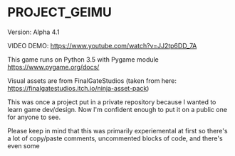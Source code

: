 # PROJECT_GEIMU

Version: Alpha 4.1


VIDEO DEMO: https://www.youtube.com/watch?v=JJ2tp6DD_7A


This game runs on Python 3.5 with Pygame module https://www.pygame.org/docs/

Visual assets are from FinalGateStudios (taken from here: https://finalgatestudios.itch.io/ninja-asset-pack)


This was once a project put in a private repository because I wanted to learn game dev/design. Now I'm confident enough to put it on a public one for anyone to see. 


Please keep in mind that this was primarily experiemental at first so there's a lot of copy/paste comments, uncommented blocks of code, and there's even some 
